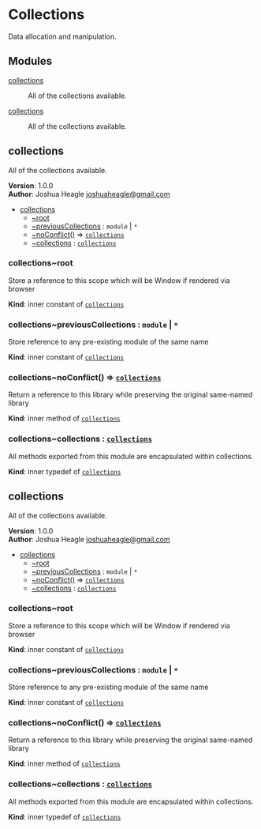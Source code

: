 # Collections

Data allocation and manipulation.

## Modules

<dl>
<dt><a href="#module_collections">collections</a></dt>
<dd><p>All of the collections available.</p>
</dd>
<dt><a href="#module_collections">collections</a></dt>
<dd><p>All of the collections available.</p>
</dd>
</dl>

<a name="module_collections"></a>

## collections
All of the collections available.

**Version**: 1.0.0  
**Author**: Joshua Heagle <joshuaheagle@gmail.com>  

* [collections](#module_collections)
    * [~root](#module_collections..root)
    * [~previousCollections](#module_collections..previousCollections) : <code>module</code> \| <code>\*</code>
    * [~noConflict()](#module_collections..noConflict) ⇒ [<code>collections</code>](#module_collections..collections)
    * [~collections](#module_collections..collections) : [<code>collections</code>](#module_collections)

<a name="module_collections..root"></a>

### collections~root
Store a reference to this scope which will be Window if rendered via browser

**Kind**: inner constant of [<code>collections</code>](#module_collections)  
<a name="module_collections..previousCollections"></a>

### collections~previousCollections : <code>module</code> \| <code>\*</code>
Store reference to any pre-existing module of the same name

**Kind**: inner constant of [<code>collections</code>](#module_collections)  
<a name="module_collections..noConflict"></a>

### collections~noConflict() ⇒ [<code>collections</code>](#module_collections..collections)
Return a reference to this library while preserving the original same-named library

**Kind**: inner method of [<code>collections</code>](#module_collections)  
<a name="module_collections..collections"></a>

### collections~collections : [<code>collections</code>](#module_collections)
All methods exported from this module are encapsulated within collections.

**Kind**: inner typedef of [<code>collections</code>](#module_collections)  
<a name="module_collections"></a>

## collections
All of the collections available.

**Version**: 1.0.0  
**Author**: Joshua Heagle <joshuaheagle@gmail.com>  

* [collections](#module_collections)
    * [~root](#module_collections..root)
    * [~previousCollections](#module_collections..previousCollections) : <code>module</code> \| <code>\*</code>
    * [~noConflict()](#module_collections..noConflict) ⇒ [<code>collections</code>](#module_collections..collections)
    * [~collections](#module_collections..collections) : [<code>collections</code>](#module_collections)

<a name="module_collections..root"></a>

### collections~root
Store a reference to this scope which will be Window if rendered via browser

**Kind**: inner constant of [<code>collections</code>](#module_collections)  
<a name="module_collections..previousCollections"></a>

### collections~previousCollections : <code>module</code> \| <code>\*</code>
Store reference to any pre-existing module of the same name

**Kind**: inner constant of [<code>collections</code>](#module_collections)  
<a name="module_collections..noConflict"></a>

### collections~noConflict() ⇒ [<code>collections</code>](#module_collections..collections)
Return a reference to this library while preserving the original same-named library

**Kind**: inner method of [<code>collections</code>](#module_collections)  
<a name="module_collections..collections"></a>

### collections~collections : [<code>collections</code>](#module_collections)
All methods exported from this module are encapsulated within collections.

**Kind**: inner typedef of [<code>collections</code>](#module_collections)  
